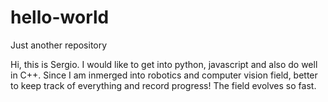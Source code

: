 # hello-world
Just another repository

Hi, this is Sergio. I would like to get into python, javascript and also do well in C++.
Since I am inmerged into robotics and computer vision field, better to keep track of everything and record progress! The field evolves so fast.
